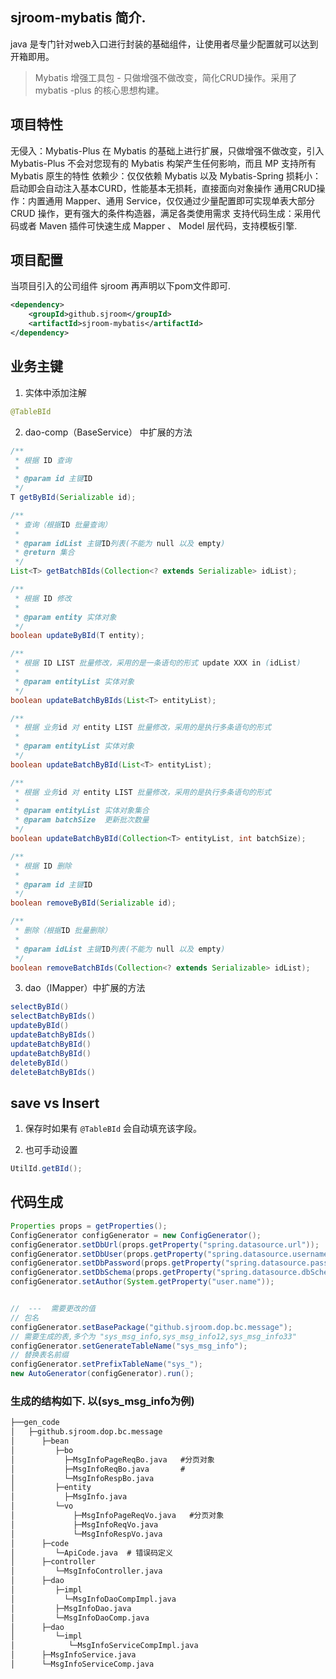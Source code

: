 ## sjroom-mybatis 简介.
java 是专门针对web入口进行封装的基础组件，让使用者尽量少配置就可以达到开箱即用。
> Mybatis 增强工具包 - 只做增强不做改变，简化CRUD操作。采用了mybatis -plus 的核心思想构建。

## 项目特性
无侵入：Mybatis-Plus 在 Mybatis 的基础上进行扩展，只做增强不做改变，引入 Mybatis-Plus 不会对您现有的 Mybatis 构架产生任何影响，而且 MP 支持所有 Mybatis 原生的特性
依赖少：仅仅依赖 Mybatis 以及 Mybatis-Spring
损耗小：启动即会自动注入基本CURD，性能基本无损耗，直接面向对象操作
通用CRUD操作：内置通用 Mapper、通用 Service，仅仅通过少量配置即可实现单表大部分 CRUD 操作，更有强大的条件构造器，满足各类使用需求
支持代码生成：采用代码或者 Maven 插件可快速生成 Mapper 、 Model 层代码，支持模板引擎.

## 项目配置
当项目引入的公司组件 sjroom
再声明以下pom文件即可.
```xml
<dependency>
    <groupId>github.sjroom</groupId>
    <artifactId>sjroom-mybatis</artifactId>
</dependency>
```

## 业务主键
1. 实体中添加注解
```java
@TableBId
```

2. dao-comp（BaseService） 中扩展的方法
```java
/**
 * 根据 ID 查询
 *
 * @param id 主键ID
 */
T getByBId(Serializable id);

/**
 * 查询（根据ID 批量查询）
 *
 * @param idList 主键ID列表(不能为 null 以及 empty)
 * @return 集合
 */
List<T> getBatchBIds(Collection<? extends Serializable> idList);

/**
 * 根据 ID 修改
 *
 * @param entity 实体对象
 */
boolean updateByBId(T entity);

/**
 * 根据 ID LIST 批量修改，采用的是一条语句的形式 update XXX in (idList)
 *
 * @param entityList 实体对象
 */
boolean updateBatchByBIds(List<T> entityList);

/**
 * 根据 业务id 对 entity LIST 批量修改，采用的是执行多条语句的形式
 *
 * @param entityList 实体对象
 */
boolean updateBatchByBId(List<T> entityList);

/**
 * 根据 业务id 对 entity LIST 批量修改，采用的是执行多条语句的形式
 *
 * @param entityList 实体对象集合
 * @param batchSize  更新批次数量
 */
boolean updateBatchByBId(Collection<T> entityList, int batchSize);

/**
 * 根据 ID 删除
 *
 * @param id 主键ID
 */
boolean removeByBId(Serializable id);

/**
 * 删除（根据ID 批量删除）
 *
 * @param idList 主键ID列表(不能为 null 以及 empty)
 */
boolean removeBatchBIds(Collection<? extends Serializable> idList);
```

3. dao（IMapper）中扩展的方法
```java
selectByBId()
selectBatchByBIds()
updateByBId()
updateBatchByBIds()
updateBatchByBId()
updateBatchByBId()
deleteByBId()
deleteBatchByBIds()
```

## save vs Insert
1. 保存时如果有 `@TableBId` 会自动填充该字段。

2. 也可手动设置
```java
UtilId.getBId();
```

## 代码生成
```java
Properties props = getProperties();
ConfigGenerator configGenerator = new ConfigGenerator();
configGenerator.setDbUrl(props.getProperty("spring.datasource.url"));
configGenerator.setDbUser(props.getProperty("spring.datasource.username"));
configGenerator.setDbPassword(props.getProperty("spring.datasource.password"));
configGenerator.setDbSchema(props.getProperty("spring.datasource.dbSchema"));
configGenerator.setAuthor(System.getProperty("user.name"));


//  ---  需要更改的值
// 包名
configGenerator.setBasePackage("github.sjroom.dop.bc.message");
// 需要生成的表,多个为 "sys_msg_info,sys_msg_info12,sys_msg_info33"
configGenerator.setGenerateTableName("sys_msg_info");
// 替换表名前缀
configGenerator.setPrefixTableName("sys_");
new AutoGenerator(configGenerator).run();
```

### 生成的结构如下. 以(sys_msg_info为例)
```xml
├──gen_code
│   ├─github.sjroom.dop.bc.message
│      ├─bean 		
│         ├─bo         
│           ├─MsgInfoPageReqBo.java   #分页对象
│           ├─MsgInfoReqBo.java       #
│           └─MsgInfoRespBo.java       
│         ├─entity     
│           ├─MsgInfo.java            
│         └─vo
│             ├─MsgInfoPageReqVo.java   #分页对象
│             ├─MsgInfoReqVo.java      
│             └─MsgInfoRespVo.java       
│      ├─code 		                 
│         └─ApiCode.java  # 错误码定义		
│      ├─controller 		                 
│         └─MsgInfoController.java  	
│      ├─dao
│         ├─impl
│           └─MsgInfoDaoCompImpl.java 		        
│         ├─MsgInfoDao.java
│         └─MsgInfoDaoComp.java   
│      ├─dao
│         └─impl
│            └─MsgInfoServiceCompImpl.java 		        
│      ├─MsgInfoService.java
│      └─MsgInfoServiceComp.java
```

